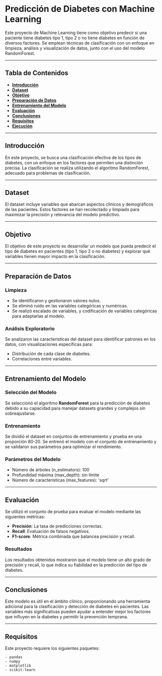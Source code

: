 # **Predicción de Diabetes con Machine Learning**

Este proyecto de Machine Learning tiene como objetivo predecir si una paciente tiene diabetes tipo 1, tipo 2 o no tiene diabetes en función de diversos factores. Se emplean técnicas de clasificación con un enfoque en limpieza, análisis y visualización de datos, junto con el uso del modelo RandomForest.

---

## **Tabla de Contenidos**
- [**Introducción**](#introducción)
- [**Dataset**](#dataset)
- [**Objetivo**](#objetivo)
- [**Preparación de Datos**](#preparación-de-datos)
- [**Entrenamiento del Modelo**](#entrenamiento-del-modelo)
- [**Evaluación**](#evaluación)
- [**Conclusiones**](#conclusiones)
- [**Requisitos**](#requisitos)
- [**Ejecución**](#ejecución)

---

## **Introducción**
En este proyecto, se busca una clasificación efectiva de los tipos de diabetes, con un enfoque en los factores que permiten una distinción precisa. La clasificación se realiza utilizando el algoritmo RandomForest, adecuado para problemas de clasificación.

---

## **Dataset**
El dataset incluye variables que abarcan aspectos clínicos y demográficos de las pacientes. Estos factores se han recolectado y limpiado para maximizar la precisión y relevancia del modelo predictivo.

---

## **Objetivo**
El objetivo de este proyecto es desarrollar un modelo que pueda predecir el tipo de diabetes en pacientes (tipo 1, tipo 2 o no diabetes) y explorar qué variables tienen mayor impacto en la clasificación.

---

## **Preparación de Datos**
### **Limpieza**
- Se identificaron y gestionaron valores nulos.
- Se eliminó ruido en las variables categóricas y numéricas.
- Se realizó escalado de variables, y codificación de variables categóricas para adaptarlas al modelo.

### **Análisis Exploratorio**
Se analizaron las características del dataset para identificar patrones en los datos, con visualizaciones específicas para:
- Distribución de cada clase de diabetes.
- Correlaciones entre variables.

---

## **Entrenamiento del Modelo**
### **Selección del Modelo**
Se seleccionó el algoritmo **RandomForest** para la predicción de diabetes debido a su capacidad para manejar datasets grandes y complejos sin sobreajustarse.

### **Entrenamiento**
Se dividió el dataset en conjuntos de entrenamiento y prueba en una proporción 80-20. Se entrenó el modelo con el conjunto de entrenamiento y se validaron sus parámetros para optimizar el rendimiento.

### **Parámetros del Modelo**
- Número de árboles (n_estimators): 100
- Profundidad máxima (max_depth): sin límite
- Número de características (max_features): 'sqrt'

---

## **Evaluación**
Se utilizó el conjunto de prueba para evaluar el modelo mediante las siguientes métricas:
- **Precisión**: La tasa de predicciones correctas.
- **Recall**: Evaluación de falsos negativos.
- **F1-score**: Métrica combinada que balancea precisión y recall.

### **Resultados**
Los resultados obtenidos mostraron que el modelo tiene un alto grado de precisión y recall, lo que indica su fiabilidad en la predicción del tipo de diabetes.

---

## **Conclusiones**
Este modelo es útil en el ámbito clínico, proporcionando una herramienta adicional para la clasificación y detección de diabetes en pacientes. Las variables más significativas pueden ayudar a entender mejor los factores que influyen en la diabetes y permitir la prevención temprana.

---

## **Requisitos**
Este proyecto requiere los siguientes paquetes:
```plaintext
- pandas
- numpy
- matplotlib
- scikit-learn
